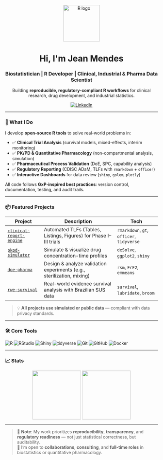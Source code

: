 <!-- 
  Hi there! 👋 This is the profile README for Jean Mendes.
  Focused on R-powered solutions for biostatistics, clinical trials, and industry analytics.
-->

<div align="center">
  <img src="https://www.r-project.org/logo/Rlogo.svg" width="120" alt="R logo">
  <h1>Hi, I'm Jean Mendes</h1>
  <h3>Biostatistician | R Developer | Clinical, Industrial & Pharma Data Scientist</h3>
  
  <p>
    Building <b>reproducible, regulatory-compliant R workflows</b> for clinical research, drug development, and industrial statistics.
  </p>
  
  <a href="https://linkedin.com/in/jean-mendes-0a455680">
    <img src="https://img.shields.io/badge/LinkedIn-0077B5?style=for-the-badge&logo=linkedin&logoColor=white" alt="LinkedIn">
  </a>
</div>

---

### 🔬 What I Do
I develop **open-source R tools** to solve real-world problems in:
- ✅ **Clinical Trial Analysis** (survival models, mixed-effects, interim monitoring)  
- ✅ **PK/PD & Quantitative Pharmacology** (non-compartmental analysis, simulation)  
- ✅ **Pharmaceutical Process Validation** (DoE, SPC, capability analysis)  
- ✅ **Regulatory Reporting** (CDISC ADaM, TLFs with `rmarkdown` + `officer`)  
- ✅ **Interactive Dashboards** for data review (`shiny`, `golem`, `plotly`)

All code follows **GxP-inspired best practices**: version control, documentation, testing, and audit trails.

---

### 📦 Featured Projects

| Project | Description | Tech |
|--------|------------|------|
| [`clinical-report-engine`](https://github.com/rforbio/clinical-report-engine) | Automated TLFs (Tables, Listings, Figures) for Phase I–III trials | `rmarkdown`, `gt`, `officer`, `tidyverse` |
| [`pkpd-simulator`](https://github.com/rforbio/pkpd-simulator) | Simulate & visualize drug concentration-time profiles | `deSolve`, `ggplot2`, `shiny` |
| [`doe-pharma`](https://github.com/rforbio/doe-pharma) | Design & analyze validation experiments (e.g., sterilization, mixing) | `rsm`, `FrF2`, `emmeans` |
| [`rwe-survival`](https://github.com/rforbio/rwe-survival) | Real-world evidence survival analysis with Brazilian SUS data | `survival`, `lubridate`, `broom` |

> 💡 **All projects use simulated or public data** — compliant with data privacy standards.

---

### 🛠️ Core Tools
<p align="left">
  <img src="https://img.shields.io/badge/R-276DC3?style=flat&logo=r&logoColor=white" alt="R">
  <img src="https://img.shields.io/badge/RStudio-75AADB?style=flat&logo=rstudio&logoColor=white" alt="RStudio">
  <img src="https://img.shields.io/badge/Shiny-38A1DB?style=flat&logo=r&logoColor=white" alt="Shiny">
  <img src="https://img.shields.io/badge/tidyverse-1A1A1A?style=flat&logo=r&logoColor=white" alt="tidyverse">
  <img src="https://img.shields.io/badge/Git-F05032?style=flat&logo=git&logoColor=white" alt="Git">
  <img src="https://img.shields.io/badge/GitHub-181717?style=flat&logo=github&logoColor=white" alt="GitHub">
  <img src="https://img.shields.io/badge/Docker-2496ED?style=flat&logo=docker&logoColor=white" alt="Docker">
</p>

---

### 📈 Stats
<div align="center">
  <img height="160em" src="https://github-readme-stats.vercel.app/api?username=jeanmendes-dev&show_icons=true&theme=dark&count_private=true" />
  <img height="160em" src="https://github-readme-stats.vercel.app/api/top-langs/?username=jeanmendes-dev&layout=compact&theme=dark" />
</div>

---

> 🔐 **Note**: My work prioritizes **reproducibility**, **transparency**, and **regulatory readiness** — not just statistical correctness, but auditability.  
> 🌱 I’m open to **collaborations**, **consulting**, and **full-time roles** in biostatistics or quantitative pharmacology.
